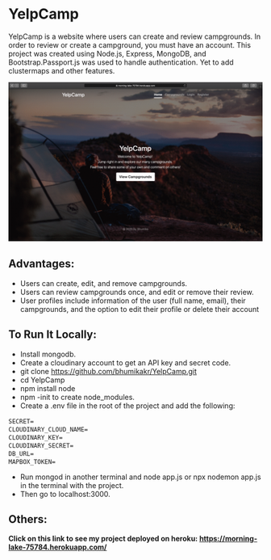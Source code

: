 # YelpCamp

YelpCamp is a website where users can create and review campgrounds.
In order to review or create a campground, you must have an account.
This project was created using Node.js, Express, MongoDB, and Bootstrap.Passport.js was used to handle authentication. 
Yet to add clustermaps and other features.

![app demo](yelpcamp.gif)


## Advantages:

- Users can create, edit, and remove campgrounds.
- Users can review campgrounds once, and edit or remove their review.
- User profiles include information of the user (full name, email), their campgrounds, and the option to edit their profile or delete their account


## To Run It Locally:
- Install mongodb.
- Create a cloudinary account to get an API key and secret code.
- git clone https://github.com/bhumikakr/YelpCamp.git
- cd YelpCamp
- npm install node
- npm -init to create node_modules.
- Create a .env file in the root of the project and add the following:

```
SECRET=
CLOUDINARY_CLOUD_NAME= 
CLOUDINARY_KEY= 
CLOUDINARY_SECRET=
DB_URL=
MAPBOX_TOKEN=
```
- Run mongod in another terminal and node app.js or npx nodemon app.js in the terminal with the project.
- Then go to localhost:3000.
 
## Others:
 
 **Click on this link to see my project deployed on heroku: https://morning-lake-75784.herokuapp.com/**
